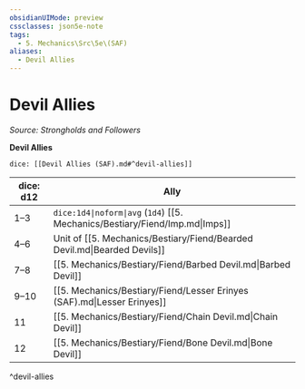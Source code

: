 ```yaml
---
obsidianUIMode: preview
cssclasses: json5e-note
tags:
  - 5. Mechanics\Src\5e\(SAF)
aliases:
  - Devil Allies
---
```

# Devil Allies
*Source: Strongholds and Followers* 

**Devil Allies**

`dice: [[Devil Allies (SAF).md#^devil-allies]]`

| dice: d12 | Ally |
|-----------|------|
| 1–3 | `dice:1d4\|noform\|avg` (`1d4`) [[5. Mechanics/Bestiary/Fiend/Imp.md\|Imps]] |
| 4–6 | Unit of [[5. Mechanics/Bestiary/Fiend/Bearded Devil.md\|Bearded Devils]] |
| 7–8 | [[5. Mechanics/Bestiary/Fiend/Barbed Devil.md\|Barbed Devil]] |
| 9–10 | [[5. Mechanics/Bestiary/Fiend/Lesser Erinyes (SAF).md\|Lesser Erinyes]] |
| 11 | [[5. Mechanics/Bestiary/Fiend/Chain Devil.md\|Chain Devil]] |
| 12 | [[5. Mechanics/Bestiary/Fiend/Bone Devil.md\|Bone Devil]] |
^devil-allies
